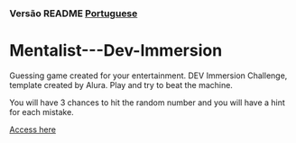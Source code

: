 ###  Versão README [Portuguese](./README.md) 

# Mentalist---Dev-Immersion
Guessing game created for your entertainment. DEV Immersion Challenge, template created by Alura. Play and try to beat the machine.

You will have 3 chances to hit the random number and you will have a hint for each mistake.

[Access here](https://gusrot.github.io/Mentalist---Imersao-Dev/)
